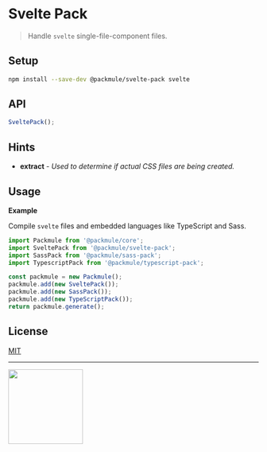 # Svelte Pack

> Handle `svelte` single-file-component files.

## Setup

```bash
npm install --save-dev @packmule/svelte-pack svelte
```

## API

```ts
SveltePack();
```

## Hints

-   **extract** - _Used to determine if actual CSS files are being created._

## Usage

**Example**

Compile `svelte` files and embedded languages like TypeScript and Sass.

```ts
import Packmule from '@packmule/core';
import SveltePack from '@packmule/svelte-pack';
import SassPack from '@packmule/sass-pack';
import TypescriptPack from '@packmule/typescript-pack';

const packmule = new Packmule();
packmule.add(new SveltePack());
packmule.add(new SassPack());
packmule.add(new TypeScriptPack());
return packmule.generate();
```

## License

[MIT](https://choosealicense.com/licenses/mit/)

---

[<img src="https://www.pixelart.at/fileadmin/images/logo-new/logo.svg" width="150">](https://www.pixelart.at/)
